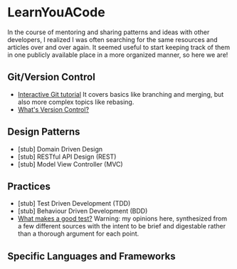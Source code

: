 # LearnYouACode

In the course of mentoring and sharing patterns and ideas with other developers, I realized I was often searching for the same resources and articles over and over again. It seemed useful to start keeping track of them in one publicly available place in a more organized manner, so here we are!

## Git/Version Control

* [Interactive Git tutorial](https://learngitbranching.js.org/?locale=en_US) It covers basics like branching and merging, but also more complex topics like rebasing.
* [What's Version Control?](https://git-scm.com/book/en/v2/Getting-Started-About-Version-Control)

## Design Patterns

* [stub] Domain Driven Design
* [stub] RESTful API Design (REST)
* [stub] Model View Controller (MVC)

## Practices

* [stub] Test Driven Development (TDD)
* [stub] Behaviour Driven Development (BDD)
* [What makes a good test?](https://github.com/RSid/Technical-ProfessionalWriting/blob/master/WhatMakesAGoodTest.md) Warning: my opinions here, synthesized from a few different sources with the intent to be brief and digestable rather than a thorough argument for each point.

## Specific Languages and Frameworks
